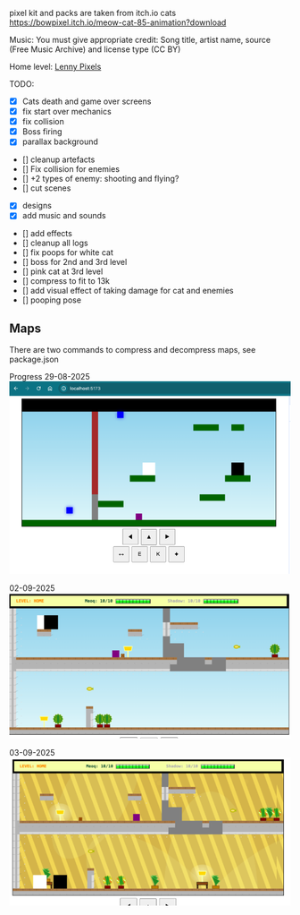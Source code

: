 pixel kit and packs are taken from itch.io
cats https://bowpixel.itch.io/meow-cat-85-animation?download

Music:
You must give appropriate credit: Song title, artist name, source (Free Music Archive) and license type (CC BY)

Home level: [Lenny Pixels](https://freemusicarchive.org/music/lenny-pixels/)

TODO:
- [X] Cats death and game over screens
- [X] fix start over mechanics
- [X] fix collision
- [X] Boss firing
- [X] parallax background
- [] cleanup artefacts
- [] Fix collision for enemies
- [] +2 types of enemy: shooting and flying?
- [] cut scenes
- [X] designs
- [X] add music and sounds
- [] add effects
- [] cleanup all logs
- [] fix poops for white cat
- [] boss for 2nd and 3rd level
- [] pink cat at 3rd level
- [] compress to fit to 13k
- [] add visual effect of taking damage for cat and enemies
- [] pooping pose

## Maps
There are two commands to compress and decompress maps, see package.json

Progress
29-08-2025
![img.png](img.png)

02-09-2025
![img_1.png](img_1.png)

03-09-2025
![img_2.png](img_2.png)